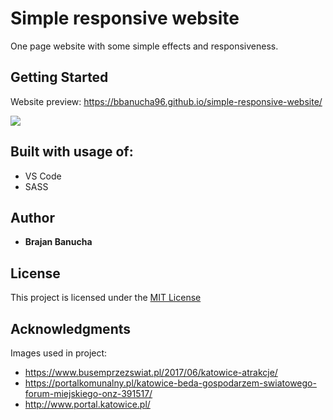 # Simple responsive website

One page website with some simple effects and responsiveness.

## Getting Started

Website preview: https://bbanucha96.github.io/simple-responsive-website/

![](https://i.imgur.com/OEsW8xg.png)

## Built with usage of:

* VS Code
* SASS

## Author

* **Brajan Banucha** 

## License

This project is licensed under the [MIT License](LICENSE)

## Acknowledgments

Images used in project:
- https://www.busemprzezswiat.pl/2017/06/katowice-atrakcje/
- https://portalkomunalny.pl/katowice-beda-gospodarzem-swiatowego-forum-miejskiego-onz-391517/
- http://www.portal.katowice.pl/
